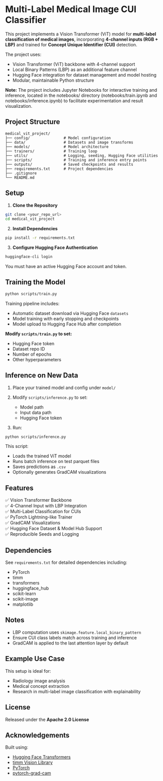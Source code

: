 
# Multi-Label Medical Image CUI Classifier

This project implements a Vision Transformer (ViT) model for **multi-label classification of medical images**, incorporating **4-channel inputs (RGB + LBP)** and trained for **Concept Unique Identifier (CUI)** detection.

The project uses:
- Vision Transformer (ViT) backbone with 4-channel support
- Local Binary Patterns (LBP) as an additional feature channel
- Hugging Face integration for dataset management and model hosting
- Modular, maintainable Python structure

**Note:** The project includes Jupyter Notebooks for interactive training and inference, located in the notebooks/ directory (notebooks/train.ipynb and notebooks/inference.ipynb) to facilitate experimentation and result visualization. 

## Project Structure

```
medical_vit_project/
├── config/               # Model configuration
├── data/                 # Datasets and image transforms
├── models/               # Model architecture
├── trainers/             # Training loop
├── utils/                # Logging, seeding, Hugging Face utilities
├── scripts/              # Training and inference entry points
├── outputs/              # Saved checkpoints and results
├── requirements.txt      # Project dependencies
├── .gitignore
└── README.md
```

## Setup

1. **Clone the Repository**
```bash
git clone <your_repo_url>
cd medical_vit_project
```

2. **Install Dependencies**
```bash
pip install -r requirements.txt
```

3. **Configure Hugging Face Authentication**
```bash
huggingface-cli login
```
You must have an active Hugging Face account and token.

## Training the Model

```bash
python scripts/train.py
```

Training pipeline includes:
- Automatic dataset download via Hugging Face `datasets`
- Model training with early stopping and checkpoints
- Model upload to Hugging Face Hub after completion

**Modify `scripts/train.py` to set:**
- Hugging Face token
- Dataset repo ID
- Number of epochs
- Other hyperparameters

## Inference on New Data

1. Place your trained model and config under `model/`
2. Modify `scripts/inference.py` to set:
    - Model path
    - Input data path
    - Hugging Face token

3. Run:

```bash
python scripts/inference.py
```

This script:
- Loads the trained ViT model
- Runs batch inference on test parquet files
- Saves predictions as `.csv`
- Optionally generates GradCAM visualizations

## Features

✅ Vision Transformer Backbone  
✅ 4-Channel Input with LBP Integration  
✅ Multi-Label Classification for CUIs  
✅ PyTorch Lightning-like Trainer  
✅ GradCAM Visualizations  
✅ Hugging Face Dataset & Model Hub Support  
✅ Reproducible Seeds and Logging  

## Dependencies

See `requirements.txt` for detailed dependencies including:
- PyTorch
- timm
- transformers
- huggingface_hub
- scikit-learn
- scikit-image
- matplotlib

## Notes

- LBP computation uses `skimage.feature.local_binary_pattern`
- Ensure CUI class labels match across training and inference
- GradCAM is applied to the last attention layer by default

## Example Use Case

This setup is ideal for:
- Radiology image analysis
- Medical concept extraction
- Research in multi-label image classification with explainability

## License

Released under the **Apache 2.0 License**

## Acknowledgements

Built using:
- [Hugging Face Transformers](https://huggingface.co/)
- [timm Vision Library](https://github.com/rwightman/pytorch-image-models)
- [PyTorch](https://pytorch.org/)
- [pytorch-grad-cam](https://github.com/jacobgil/pytorch-grad-cam)
